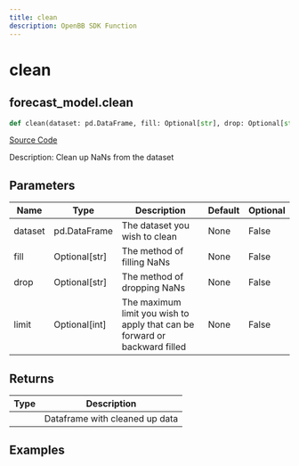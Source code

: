 ```yaml
---
title: clean
description: OpenBB SDK Function
---
```


# clean

## forecast_model.clean

```python title='openbb_terminal/forecast/forecast_model.py'
def clean(dataset: pd.DataFrame, fill: Optional[str], drop: Optional[str], limit: Optional[int]) -> DataFrame:
```
[Source Code](https://github.com/OpenBB-finance/OpenBBTerminal/tree/main/openbb_terminal/forecast/forecast_model.py#L88)

Description: Clean up NaNs from the dataset

## Parameters

| Name | Type | Description | Default | Optional |
| ---- | ---- | ----------- | ------- | -------- |
| dataset | pd.DataFrame | The dataset you wish to clean | None | False |
| fill | Optional[str] | The method of filling NaNs | None | False |
| drop | Optional[str] | The method of dropping NaNs | None | False |
| limit | Optional[int] | The maximum limit you wish to apply that can be forward or backward filled | None | False |

## Returns

| Type | Description |
| ---- | ----------- |
|  | Dataframe with cleaned up data |

## Examples

